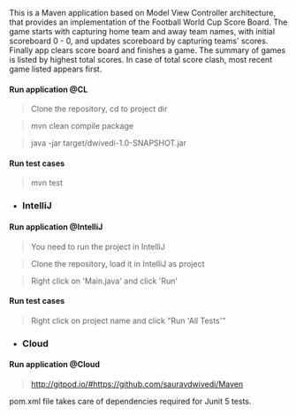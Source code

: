This is a Maven application based on Model View Controller architecture, that provides an implementation of the Football World Cup Score Board. The game starts with capturing home team and away team names, with initial scoreboard 0 - 0, and updates scoreboard by capturing teams' scores. Finally app clears score board and finishes a game. The summary of games is listed by highest total scores. In case of total score clash, most recent game listed appears first.

#### Run application @CL

> Clone the repository, cd to project dir

> mvn clean compile package

> java -jar target/dwivedi-1.0-SNAPSHOT.jar

#### Run test cases

> mvn test

- ### IntelliJ

#### Run application @IntelliJ

> You need to run the project in IntelliJ

> Clone the repository, load it in IntelliJ as project

> Right click on 'Main.java' and click 'Run'

#### Run test cases

> Right click on project name and click "Run 'All Tests'"

- ### Cloud

#### Run application @Cloud

> http://gitpod.io/#https://github.com/sauravdwivedi/Maven

pom.xml file takes care of dependencies required for Junit 5 tests.
